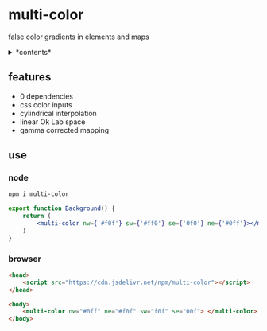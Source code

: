 # multi-color

false color gradients in elements and maps

<details>
	<summary>*contents*</summary>

    - [features](#features)
    - [use](#use)
      -[node](#node)
    	-[browser](#browser)

</details>

## features

- 0 dependencies
- css color inputs
- cylindrical interpolation
- linear Ok Lab space
- gamma corrected mapping

## use

### node

```sh
npm i multi-color
```

```jsx
export function Background() {
	return (
		<multi-color nw={'#f0f'} sw={'#ff0'} se={'0f0'} ne={'#0ff'}></multi-color>
	)
}
```

### browser

```html
<head>
	<script src="https://cdn.jsdelivr.net/npm/multi-color"></script>
</head>

<body>
	<multi-color nw="#0ff" ne="#f0f" sw="f0f" se="00f"> </multi-color>
</body>
```
